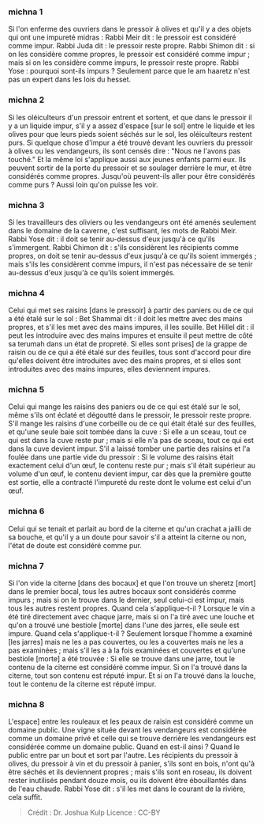 
### michna 1
Si l'on enferme des ouvriers dans le pressoir à olives et qu'il y a des objets qui ont une impureté midras : Rabbi Meir dit : le pressoir est considéré comme impur. Rabbi Juda dit : le pressoir reste propre. Rabbi Shimon dit : si on les considère comme propres, le pressoir est considéré comme impur ; mais si on les considère comme impurs, le pressoir reste propre. Rabbi Yose : pourquoi sont-ils impurs ?  Seulement parce que le am haaretz n'est pas un expert dans les lois du hesset.

### michna 2
Si les oléiculteurs d'un pressoir entrent et sortent, et que dans le pressoir il y a un liquide impur, s'il y a assez d'espace [sur le sol] entre le liquide et les olives pour que leurs pieds soient séchés sur le sol, les oléiculteurs restent purs. Si quelque chose d'impur a été trouvé devant les ouvriers du pressoir à olives ou les vendangeurs, ils sont censés dire : "Nous ne l'avons pas touché." Et la même loi s'applique aussi aux jeunes enfants parmi eux. Ils peuvent sortir de la porte du pressoir et se soulager derrière le mur, et être considérés comme propres. Jusqu'où peuvent-ils aller pour être considérés comme purs ? Aussi loin qu'on puisse les voir.

### michna 3
Si les travailleurs des oliviers ou les vendangeurs ont été amenés seulement dans le domaine de la caverne, c'est suffisant, les mots de Rabbi Meir. Rabbi Yose dit : il doit se tenir au-dessus d'eux jusqu'à ce qu'ils s'immergent. Rabbi Chimon dit : s'ils considèrent les récipients comme propres, on doit se tenir au-dessus d'eux jusqu'à ce qu'ils soient immergés ; mais s'ils les considèrent comme impurs, il n'est pas nécessaire de se tenir au-dessus d'eux jusqu'à ce qu'ils soient immergés.

### michna 4
Celui qui met ses raisins [dans le pressoir] à partir des paniers ou de ce qui a été étalé sur le sol : Bet Shammai dit : il doit les mettre avec des mains propres, et s'il les met avec des mains impures, il les souille. Bet Hillel dit : il peut les introduire avec des mains impures et ensuite il peut mettre de côté sa terumah dans un état de propreté. Si elles sont prises] de la grappe de raisin ou de ce qui a été étalé sur des feuilles, tous sont d'accord pour dire qu'elles doivent être introduites avec des mains propres, et si elles sont introduites avec des mains impures, elles deviennent impures.

### michna 5
Celui qui mange les raisins des paniers ou de ce qui est étalé sur le sol, même s'ils ont éclaté et dégoutté dans le pressoir, le pressoir reste propre. S'il mange les raisins d'une corbeille ou de ce qui était étalé sur des feuilles, et qu'une seule baie soit tombée dans la cuve : Si elle a un sceau, tout ce qui est dans la cuve reste pur ; mais si elle n'a pas de sceau, tout ce qui est dans la cuve devient impur. S'il a laissé tomber une partie des raisins et l'a foulée dans une partie vide du pressoir : Si le volume des raisins était exactement celui d'un œuf, le contenu reste pur ; mais s'il était supérieur au volume d'un œuf, le contenu devient impur, car dès que la première goutte est sortie, elle a contracté l'impureté du reste dont le volume est celui d'un œuf.

### michna 6
Celui qui se tenait et parlait au bord de la citerne et qu'un crachat a jailli de sa bouche, et qu'il y a un doute pour savoir s'il a atteint la citerne ou non, l'état de doute est considéré comme pur.

### michna 7
Si l'on vide la citerne [dans des bocaux] et que l'on trouve un sheretz [mort] dans le premier bocal, tous les autres bocaux sont considérés comme impurs ; mais si on le trouve dans le dernier, seul celui-ci est impur, mais tous les autres restent propres. Quand cela s'applique-t-il ? Lorsque le vin a été tiré directement avec chaque jarre, mais si on l'a tiré avec une louche et qu'on a trouvé une bestiole [morte] dans l'une des jarres, elle seule est impure. Quand cela s'applique-t-il ? Seulement lorsque l'homme a examiné [les jarres] mais ne les a pas couvertes, ou les a couvertes mais ne les a pas examinées ; mais s'il les a à la fois examinées et couvertes et qu'une bestiole [morte] a été trouvée : Si elle se trouve dans une jarre, tout le contenu de la citerne est considéré comme impur. Si on l'a trouvé dans la citerne, tout son contenu est réputé impur. Et si on l'a trouvé dans la louche, tout le contenu de la citerne est réputé impur.

### michna 8
L'espace] entre les rouleaux et les peaux de raisin est considéré comme un domaine public. Une vigne située devant les vendangeurs est considérée comme un domaine privé et celle qui se trouve derrière les vendangeurs est considérée comme un domaine public. Quand en est-il ainsi ? Quand le public entre par un bout et sort par l'autre. Les récipients du pressoir à olives, du pressoir à vin et du pressoir à panier, s'ils sont en bois, n'ont qu'à être séchés et ils deviennent propres ; mais s'ils sont en roseau, ils doivent rester inutilisés pendant douze mois, ou ils doivent être ébouillantés dans de l'eau chaude. Rabbi Yose dit : s'il les met dans le courant de la rivière, cela suffit.

>Crédit : Dr. Joshua Kulp
>Licence : CC-BY